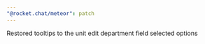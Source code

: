 ```yaml
---
"@rocket.chat/meteor": patch
---
```


Restored tooltips to the unit edit department field selected options
